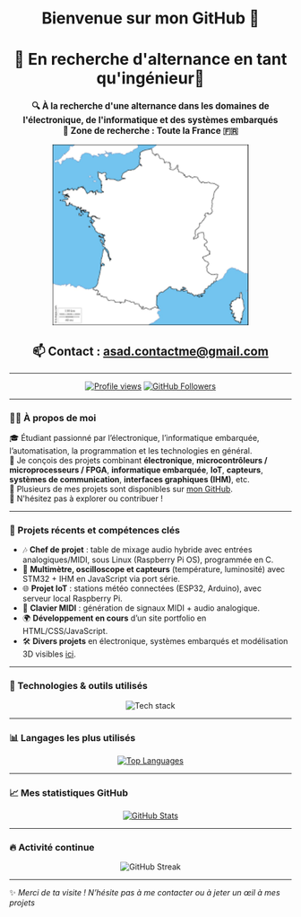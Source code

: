 <!-- Profil GitHub enrichi -->


<h1 align="center">Bienvenue sur mon GitHub 👋</h1>

<h1 align="center">🎯 En recherche d'alternance en tant qu'ingénieur🎯</h1>

<h3 align="center" style="font-size: 1.1em;">
  🔍 À la recherche d'une alternance dans les domaines de l'<strong>électronique</strong>, de l'<strong>informatique</strong> et des <strong>systèmes embarqués</strong><br>
  📍 Zone de recherche : <strong>Toute la France</strong> 🇫🇷<br>
</h3>

<p align="center">
  <img src="/images.png" width="350px" alt="Carte de France et d'Europe - Zone de recherche"/>
</p>


<h2 align="center"> 📫 Contact : <a href="mailto:asad.contactme@gmail.com">asad.contactme@gmail.com</a></h2>





---

<p align="center">
  <a href="https://github.com/A-s-a-d"><img src="https://komarev.com/ghpvc/?username=A-s-a-d&style=flat-square&color=blue" alt="Profile views"/></a>
<a href="https://github.com/A-s-a-d?tab=followers"><img src="https://img.shields.io/github/followers/A-s-a-d?label=Followers&style=flat-square&logo=github" alt="GitHub Followers"/></a>
</p>

---

### 👩‍💻 À propos de moi

🎓 Étudiant passionné par l’électronique, l’informatique embarquée, l’automatisation, la programmation et les technologies en général.  
📡 Je conçois des projets combinant **électronique**, **microcontrôleurs / microprocesseurs / FPGA**, **informatique embarquée**, **IoT**, **capteurs**, **systèmes de communication**, **interfaces graphiques (IHM)**, etc.  
🔧 Plusieurs de mes projets sont disponibles sur [mon GitHub](https://github.com/A-s-a-d?tab=repositories).  
💬 N'hésitez pas à explorer ou contribuer !

---

### 🔨 Projets récents et compétences clés

- 🎶 **Chef de projet** : table de mixage audio hybride avec entrées analogiques/MIDI, sous Linux (Raspberry Pi OS), programmée en C.
- 🔌 **Multimètre, oscilloscope et capteurs** (température, luminosité) avec STM32 + IHM en JavaScript via port série.
- 🌐 **Projet IoT** : stations météo connectées (ESP32, Arduino), avec serveur local Raspberry Pi.
- 🎹 **Clavier MIDI** : génération de signaux MIDI + audio analogique.
- 🌍 **Développement en cours** d’un site portfolio en HTML/CSS/JavaScript.
- 🛠️ **Divers projets** en électronique, systèmes embarqués et modélisation 3D visibles [ici](https://github.com/A-s-a-d?tab=repositories).

---

### 🧠 Technologies & outils utilisés

<p align="center">
  <img src="https://skillicons.dev/icons?i=linux,debian,windows,raspberrypi,arduino,c,cpp,git,github,gitlab,anaconda,python,bash,cmake,js,html,css,wordpress,vscode,nodejs,discord,eclipse,gmail,matlab" alt="Tech stack"/>
</p>

---

### 📊 Langages les plus utilisés

<p align="center">
  <a href="https://github.com/A-s-a-d/A-s-a-d">
   <img height="400em" src="https://github-readme-stats.vercel.app/api/top-langs/?username=A-s-a-d&layout=compact&langs_count=12&theme=dracula&hide=html" alt="Top Languages"/>

  </a>
</p>

---

### 📈 Mes statistiques GitHub

<p align="center">
  <a href="https://github.com/A-s-a-d/A-s-a-d">
    <img height="280em" src="https://github-readme-stats.vercel.app/api?username=A-s-a-d&show_icons=true&count_private=true&include_all_commits=true&line_height=27&theme=dracula" alt="GitHub Stats"/>
  </a>
</p>

---

### 🔥 Activité continue

<p align="center">
  <img height="280em" src="https://github-readme-streak-stats.herokuapp.com/?user=A-s-a-d&theme=dracula" alt="GitHub Streak"/>
</p>

---

✨ *Merci de ta visite ! N’hésite pas à me contacter ou à jeter un œil à mes projets*

